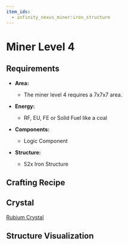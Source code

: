 ```yaml
---
item_ids:
  - infinity_nexus_miner:iron_structure
---
```


# Miner Level 4

## Requirements

- **Area:**
  - The miner level 4 requires a 7x7x7 area.

- **Energy:**
  - RF, EU, FE or Solid Fuel like a coal

- **Components:**
  - <ItemImage id="infinity_nexus_core:logic_component" /> Logic Component

- **Structure:**
  - <ItemImage id="infinity_nexus_miner:iron_structure" /> 52x Iron Structure

## Crafting Recipe

<Recipe id="minecraft:structures/iron_machine_casing" />

## Crystal
<ItemImage id="infinity_nexus_miner:rubium_crystal" /> [Rubium Crystal](crystals.md)

## Structure Visualization

<GameScene zoom="2">
  <ImportStructure src="structures/miner_level_4.nbt" />
</GameScene>

